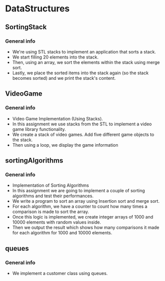 # DataStructures

<h2>SortingStack</h2>

### General info

  * We're using STL stacks to implement an application that sorts a stack.
  * We start filling 20 elements into the stack.
  * Then, using an array, we sort the elements within the stack using merge sort.
  * Lastly, we place the sorted items into the stack again (so the stack becomes sorted) and we print the stack's content.

<h2>VideoGame</h2>

### General info

* Video Game Implementation (Using Stacks).
* In this assignment we use stacks from the STL to implement a video game library functionality.
* We create a stack of video games. Add five different game objects to the stack.
* Then using a loop, we display the game information

<h2>sortingAlgorithms</h2>

### General info 

* Implementation of Sorting Algorithms
* In this assignment we are going to implement a couple of sorting algorithms and test their performances.
* We write a program to sort an array using Insertion sort and merge sort.
* For each algorithm, we have a counter to count how many times a comparison is made to sort the array.
* Once this logic is implemented, we create integer arrays of 1000 and 10000 elements with random values inside.
* Then we output the result which shows how many comparisons it made for each algorithm for 1000 and 10000 elements.

<h2>queues</h2>

### General info

* We implement a customer class using queues.
